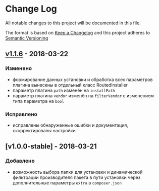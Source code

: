 # Change Log
All notable changes to this project will be documented in this file.

The format is based on [Keep a Changelog](http://keepachangelog.com/) 
and this project adheres to [Semantic Versioning](http://semver.org/)

## [v1.1.6] - 2018-03-22

### Изменено
- формирование данных установки и обработка всех параметров плагина вынесены в отдельный класс RoutedInstaller
- параметр плагина `path` изменён на `installPath`
- параметр плагина `vendor` изменён на `filterVendor` с изменением типа параметра на `bool`

### Исправлено
- исправлены обнаруженные ошибки и документация, скорректированы настройки 


## [v1.0.0-stable] - 2018-03-21

### Добавлено
- возможность выбора папки для установки и динамической фильтрации производителя пакета в пути установки через дополнительные параметры `extra` в `composer.json`


[v1.1.6]: https://github.com/Ghiya/routed-installer/compare/v1.1.6...v1.0.0-stable